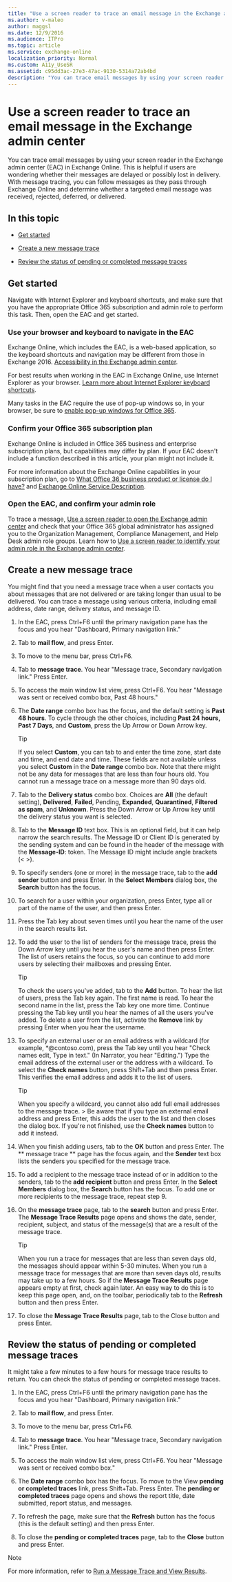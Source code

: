 ```yaml
---
title: "Use a screen reader to trace an email message in the Exchange admin center"
ms.author: v-maleo
author: maggsl
ms.date: 12/9/2016
ms.audience: ITPro
ms.topic: article
ms.service: exchange-online
localization_priority: Normal
ms.custom: A11y_UseSR
ms.assetid: c95dd3ac-27e3-47ac-9130-5314a72ab4bd
description: "You can trace email messages by using your screen reader in the Exchange admin center (EAC) in Exchange Online. This is helpful if users are wondering whether their messages are delayed or possibly lost in delivery. With message tracing, you can follow messages as they pass through Exchange Online and determine whether a targeted email message was received, rejected, deferred, or delivered."
---
```


# Use a screen reader to trace an email message in the Exchange admin center

You can trace email messages by using your screen reader in the Exchange admin center (EAC) in Exchange Online. This is helpful if users are wondering whether their messages are delayed or possibly lost in delivery. With message tracing, you can follow messages as they pass through Exchange Online and determine whether a targeted email message was received, rejected, deferred, or delivered. 
  
## In this topic

- [Get started](use-screen-reader-to-trace-an-email-message-in-exchange-admin-center.md#BKMK_GetStarted)
    
- [Create a new message trace](use-screen-reader-to-trace-an-email-message-in-exchange-admin-center.md#BKMK_CreateMsgTrace)
    
- [Review the status of pending or completed message traces](use-screen-reader-to-trace-an-email-message-in-exchange-admin-center.md#BKMK_ReviewStatus)
    
## Get started
<a name="BKMK_GetStarted"> </a>

Navigate with Internet Explorer and keyboard shortcuts, and make sure that you have the appropriate Office 365 subscription and admin role to perform this task. Then, open the EAC and get started.
  
### Use your browser and keyboard to navigate in the EAC

Exchange Online, which includes the EAC, is a web-based application, so the keyboard shortcuts and navigation may be different from those in Exchange 2016. [Accessibility in the Exchange admin center](accessibility-in-exchange-admin-center.md).
  
For best results when working in the EAC in Exchange Online, use Internet Explorer as your browser. [Learn more about Internet Explorer keyboard shortcuts](https://go.microsoft.com/fwlink/p/?LinkID=787614).
  
Many tasks in the EAC require the use of pop-up windows so, in your browser, be sure to [enable pop-up windows for Office 365](https://go.microsoft.com/fwlink/p/?LinkID=317550).
  
### Confirm your Office 365 subscription plan

Exchange Online is included in Office 365 business and enterprise subscription plans, but capabilities may differ by plan. If your EAC doesn't include a function described in this article, your plan might not include it.
  
For more information about the Exchange Online capabilities in your subscription plan, go to [What Office 36 business product or license do I have?](https://go.microsoft.com/fwlink/p/?LinkID=797552) and [Exchange Online Service Description](https://go.microsoft.com/fwlink/p/?LinkID=797553).
  
### Open the EAC, and confirm your admin role

To trace a message, [Use a screen reader to open the Exchange admin center](use-screen-reader-to-open-exchange-admin-center.md) and check that your Office 365 global administrator has assigned you to the Organization Management, Compliance Management, and Help Desk admin role groups. Learn how to [Use a screen reader to identify your admin role in the Exchange admin center](use-screen-reader-to-identify-admin-role-in-exchange-admin-center.md).
  
## Create a new message trace
<a name="BKMK_CreateMsgTrace"> </a>

You might find that you need a message trace when a user contacts you about messages that are not delivered or are taking longer than usual to be delivered. You can trace a message using various criteria, including email address, date range, delivery status, and message ID.
  
1. In the EAC, press Ctrl+F6 until the primary navigation pane has the focus and you hear "Dashboard, Primary navigation link."
    
2. Tab to **mail flow**, and press Enter. 
    
3. To move to the menu bar, press Ctrl+F6. 
    
4. Tab to **message trace**. You hear "Message trace, Secondary navigation link." Press Enter. 
    
5. To access the main window list view, press Ctrl+F6. You hear "Message was sent or received combo box, Past 48 hours."
    
6. The **Date range** combo box has the focus, and the default setting is **Past 48 hours**. To cycle through the other choices, including **Past 24 hours,** **Past 7 Days**, and **Custom**, press the Up Arrow or Down Arrow key. 
    
    > [!TIP]
    > If you select **Custom**, you can tab to and enter the time zone, start date and time, and end date and time. These fields are not available unless you select **Custom** in the **Date range** combo box. Note that there might not be any data for messages that are less than four hours old. You cannot run a message trace on a message more than 90 days old. 
  
7. Tab to the **Delivery status** combo box. Choices are **All** (the default setting), **Delivered**, **Failed**, Pending, **Expanded**, **Quarantined**, **Filtered as spam**, and **Unknown**. Press the Down Arrow or Up Arrow key until the delivery status you want is selected. 
    
8. Tab to the **Message ID** text box. This is an optional field, but it can help narrow the search results. The Message ID or Client ID is generated by the sending system and can be found in the header of the message with the **Message-ID**: token. The Message ID might include angle brackets (\< \>). 
    
9. To specify senders (one or more) in the message trace, tab to the **add sender** button and press Enter. In the **Select Members** dialog box, the **Search** button has the focus. 
    
1. To search for a user within your organization, press Enter, type all or part of the name of the user, and then press Enter.
    
2. Press the Tab key about seven times until you hear the name of the user in the search results list. 
    
3. To add the user to the list of senders for the message trace, press the Down Arrow key until you hear the user's name and then press Enter. The list of users retains the focus, so you can continue to add more users by selecting their mailboxes and pressing Enter.
    
    > [!TIP]
    > To check the users you've added, tab to the **Add** button. To hear the list of users, press the Tab key again. The first name is read. To hear the second name in the list, press the Tab key one more time. Continue pressing the Tab key until you hear the names of all the users you've added. To delete a user from the list, activate the **Remove** link by pressing Enter when you hear the username. 
  
4. To specify an external user or an email address with a wildcard (for example, \*@contoso.com), press the Tab key until you hear "Check names edit, Type in text." (In Narrator, you hear "Editing.") Type the email address of the external user or the address with a wildcard. To select the **Check names** button, press Shift+Tab and then press Enter. This verifies the email address and adds it to the list of users. 
    
    > [!TIP]
    >  When you specify a wildcard, you cannot also add full email addresses to the message trace. >  Be aware that if you type an external email address and press Enter, this adds the user to the list and then closes the dialog box. If you're not finished, use the **Check names** button to add it instead. 
  
5. When you finish adding users, tab to the **OK** button and press Enter. The ** message trace ** page has the focus again, and the **Sender** text box lists the senders you specified for the message trace. 
    
10. To add a recipient to the message trace instead of or in addition to the senders, tab to the **add recipient** button and press Enter. In the **Select Members** dialog box, the **Search** button has the focus. To add one or more recipients to the message trace, repeat step 9. 
    
11. On the **message trace** page, tab to the **search** button and press Enter. The **Message Trace Results** page opens and shows the date, sender, recipient, subject, and status of the message(s) that are a result of the message trace. 
    
    > [!TIP]
    > When you run a trace for messages that are less than seven days old, the messages should appear within 5-30 minutes. When you run a message trace for messages that are more than seven days old, results may take up to a few hours. So if the **Message Trace Results** page appears empty at first, check again later. An easy way to do this is to keep this page open, and, on the toolbar, periodically tab to the **Refresh** button and then press Enter. 
  
12. To close the **Message Trace Results** page, tab to the Close button and press Enter. 
    
## Review the status of pending or completed message traces
<a name="BKMK_ReviewStatus"> </a>

It might take a few minutes to a few hours for message trace results to return. You can check the status of pending or completed message traces.
  
1. In the EAC, press Ctrl+F6 until the primary navigation pane has the focus and you hear "Dashboard, Primary navigation link."
    
2. Tab to **mail flow**, and press Enter. 
    
3. To move to the menu bar, press Ctrl+F6. 
    
4. Tab to **message trace**. You hear "Message trace, Secondary navigation link." Press Enter. 
    
5. To access the main window list view, press Ctrl+F6. You hear "Message was sent or received combo box." 
    
6. The **Date range** combo box has the focus. To move to the View **pending or completed traces** link, press Shift+Tab. Press Enter. The **pending or completed traces** page opens and shows the report title, date submitted, report status, and messages. 
    
7. To refresh the page, make sure that the **Refresh** button has the focus (this is the default setting) and then press Enter. 
    
8. To close the **pending or completed traces** page, tab to the **Close** button and press Enter. 
    
> [!NOTE]
> For more information, refer to [Run a Message Trace and View Results](https://go.microsoft.com/fwlink/p/?LinkId=799440). 
  

